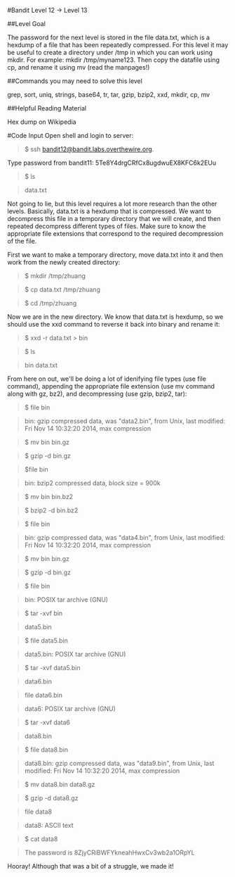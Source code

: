 #Bandit Level 12 → Level 13

##Level Goal

The password for the next level is stored in the file data.txt, which is a hexdump of a file that has been repeatedly compressed. For this level it may be useful to create a directory under /tmp in which you can work using mkdir. For example: mkdir /tmp/myname123. Then copy the datafile using cp, and rename it using mv (read the manpages!)

##Commands you may need to solve this level

grep, sort, uniq, strings, base64, tr, tar, gzip, bzip2, xxd, mkdir, cp, mv

##Helpful Reading Material

Hex dump on Wikipedia

#Code Input
Open shell and login to server:
>$ ssh bandit12@bandit.labs.overthewire.org.

Type password from bandit11: 5Te8Y4drgCRfCx8ugdwuEX8KFC6k2EUu

>$ ls

> data.txt

Not going to lie, but this level requires a lot more research than the other levels. Basically, data.txt is a hexdump that is compressed. We want to decompress this file in a temporary directory that we will create, and then repeated decompress different types of files. Make sure to know the appropriate file extensions that correspond to the required decompression of the file. 

First we want to make a temporary directory, move data.txt into it and then work from the newly created directory:
>$ mkdir /tmp/zhuang

>$ cp data.txt /tmp/zhuang

>$ cd /tmp/zhuang

Now we are in the new directory. We know that data.txt is hexdump, so we should use the xxd command to reverse it back into binary and rename it:
>$ xxd -r data.txt > bin

>$ ls

>bin data.txt

From here on out, we'll be doing a lot of idenifying file types (use file command), appending the appropriate file extension (use mv command along with gz, bz2), and decompressing (use gzip, bzip2, tar):

>$ file bin

>bin: gzip compressed data, was "data2.bin", from Unix, last modified: Fri Nov 14 10:32:20 2014, max compression

>$ mv bin bin.gz

>$ gzip -d bin.gz 

>$file bin

>bin: bzip2 compressed data, block size = 900k

>$ mv bin bin.bz2

>$ bzip2 -d bin.bz2 

>$ file bin

>bin: gzip compressed data, was "data4.bin", from Unix, last modified: Fri Nov 14 10:32:20 2014, max compression

>$ mv bin bin.gz

>$ gzip -d bin.gz 

>$ file bin

>bin: POSIX tar archive (GNU)

>$ tar -xvf bin

>data5.bin

>$ file data5.bin 

>data5.bin: POSIX tar archive (GNU)

>$ tar -xvf data5.bin

>data6.bin

>file data6.bin 

>data6: POSIX tar archive (GNU)

>$ tar -xvf data6

>data8.bin

>$ file data8.bin 

>data8.bin: gzip compressed data, was "data9.bin", from Unix, last modified: Fri Nov 14 10:32:20 2014, max compression

>$ mv data8.bin data8.gz

>$ gzip -d data8.gz 

>file data8

>data8: ASCII text

>$ cat data8

>The password is 8ZjyCRiBWFYkneahHwxCv3wb2a1ORpYL

Hooray! Although that was a bit of a struggle, we made it!

